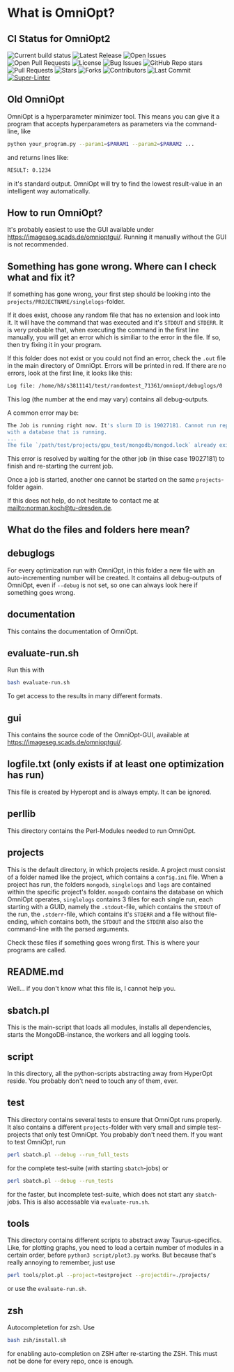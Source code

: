 # What is OmniOpt?

## CI Status for OmniOpt2

![Current build status](https://github.com/NormanTUD/OmniOpt/actions/workflows/main.yml/badge.svg?event=push)
![Latest Release](https://img.shields.io/github/v/release/NormanTUD/OmniOpt)
![Open Issues](https://img.shields.io/github/issues/NormanTUD/OmniOpt)
![Open Pull Requests](https://img.shields.io/github/issues-pr/NormanTUD/OmniOpt)
![License](https://img.shields.io/badge/license-GNU-blue.svg)
![Bug Issues](https://img.shields.io/github/issues/NormanTUD/OmniOpt/bug)
![GitHub Repo stars](https://img.shields.io/github/stars/NormanTUD/OmniOpt)
![Pull Requests](https://img.shields.io/github/issues-pr/NormanTUD/OmniOpt)
![Stars](https://img.shields.io/github/stars/NormanTUD/OmniOpt)
![Forks](https://img.shields.io/github/forks/NormanTUD/OmniOpt)
![Contributors](https://img.shields.io/github/contributors/NormanTUD/OmniOpt)
![Last Commit](https://img.shields.io/github/last-commit/NormanTUD/OmniOpt)
[![Super-Linter](https://github.com/NormanTUD/OmniOpt/actions/workflows/super-linter.yml/badge.svg)](https://github.com/marketplace/actions/super-linter)

## Old OmniOpt

OmniOpt is a hyperparameter minimizer tool. This means you can give it a
program that accepts hyperparameters as parameters via the command-line, like

```bash
python your_program.py --param1=$PARAM1 --param2=$PARAM2 ...
```

and returns lines like:

```bash
RESULT: 0.1234
```

in it's standard output. OmniOpt will try to find the lowest result-value in
an intelligent way automatically.

## How to run OmniOpt?

It's probably easiest to use the GUI available under
<https://imageseg.scads.de/omnioptgui/>. Running it manually without the GUI
is not recommended.

## Something has gone wrong. Where can I check what and fix it?

If something has gone wrong, your first step should be looking into the
`projects/PROJECTNAME/singlelogs`-folder.

If it does exist, choose any random file that has no extension and look into
it. It will have the command that was executed and it's `STDOUT` and `STDERR`.
It is very probable that, when executing the command in the first line
manually, you will get an error which is similiar to the error in the file. If
so, then try fixing it in your program.

If this folder does not exist or you could not find an error, check the `.out`
file in the main directory of OmniOpt. Errors will be printed in red. If there
are no errors, look at the first line, it looks like this:

```bash
Log file: /home/h8/s3811141/test/randomtest_71361/omniopt/debuglogs/0
```

This log (the number at the end may vary) contains all debug-outputs.

A common error may be:

```bash
The Job is running right now. It's slurm ID is 19027181. Cannot run repair
with a database that is running.
...
The file `/path/test/projects/gpu_test/mongodb/mongod.lock` already exists!!!

```

This error is resolved by waiting for the other job (in thise case 19027181)
to finish and re-starting the current job.

Once a job is started, another one cannot be started on the same
`projects`-folder again.

If this does not help, do not hesitate to contact me at
<mailto:norman.koch@tu-dresden.de>.

## What do the files and folders here mean?

## debuglogs

For every optimization run with OmniOpt, in this folder a new file with an
auto-incrementing number will be created. It contains all debug-outputs of
OmniOpt, even if `--debug` is not set, so one can always look here if
something goes wrong.

## documentation

This contains the documentation of OmniOpt.

## evaluate-run.sh

Run this with

```bash
bash evaluate-run.sh
```

To get access to the results in many different formats.

## gui

This contains the source code of the OmniOpt-GUI, available at
<https://imageseg.scads.de/omnioptgui/>.

## logfile.txt (only exists if at least one optimization has run)

This file is created by Hyperopt and is always empty. It can be ignored.

## perllib

This directory contains the Perl-Modules needed to run OmniOpt.

## projects

This is the default directory, in which projects reside. A project must
consist of a folder named like the project, which contains a `config.ini`
file. When a project has run, the folders `mongodb`, `singlelogs` and `logs`
are  contained within the specific project's folder. `mongodb` contains the
database on which OmniOpt operates, `singlelogs` contains 3 files for each
single run, each starting with a GUID, namely the `.stdout`-file, which
contains the `STDOUT` of the run, the `.stderr`-file, which contains it's
`STDERR` and a file without file-ending, which contains both, the `STDOUT` and
the `STDERR` also also the command-line with the parsed arguments.

Check these files if something goes wrong first. This is where your programs
are called.

## README.md

Well... if you don't know what this file is, I cannot help you.

## sbatch.pl

This is the main-script that loads all modules, installs all dependencies,
starts the MongoDB-instance, the workers and all logging tools.

## script

In this directory, all the python-scripts abstracting away from HyperOpt
reside. You probably don't need to touch any of them, ever.

## test

This directory contains several tests to ensure that OmniOpt runs properly. It
also contains a different `projects`-folder with very small and simple
test-projects that only test OmniOpt. You probably don't need them. If you
want to test OmniOpt, run

```bash
perl sbatch.pl --debug --run_full_tests
```

for the complete test-suite (with starting `sbatch`-jobs) or

```bash
perl sbatch.pl --debug --run_tests
```

for the faster, but incomplete test-suite, which does not start any
`sbatch`-jobs. This is also accessable via `evaluate-run.sh`.

## tools

This directory contains different scripts to abstract away Taurus-specifics.
Like, for plotting graphs, you need to load a certain number of modules in a
certain order, before `python3 script/plot3.py` works. But because that's
really annoying to remember, just use

```bash
perl tools/plot.pl --project=testproject --projectdir=./projects/
```

or use the `evaluate-run.sh`.

## zsh

Autocompletetion for zsh. Use

```bash
bash zsh/install.sh
```

for enabling auto-completion on ZSH after re-starting the ZSH.
This must not be done for every repo, once is enough.
